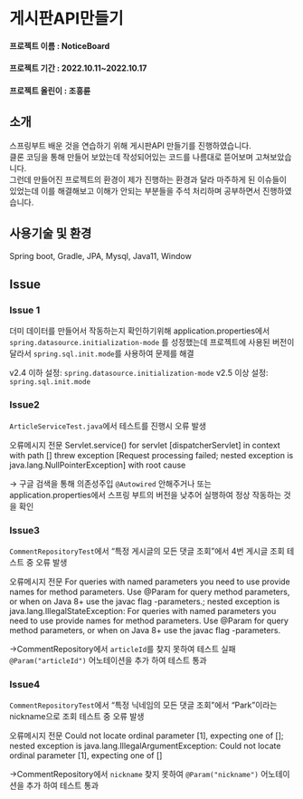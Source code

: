 # 게시판API만들기
#### 프로젝트 이름 : NoticeBoard

#### 프로젝트 기간 : 2022.10.11~2022.10.17

#### 프로젝트 올린이 :  조흥륜

## 소개
스프링부트 배운 것을 연습하기 위해 게시판API 만들기를 진행하였습니다.  
클론 코딩을 통해 만들어 보았는데 작성되어있는 코드를 나름대로 뜯어보며 고쳐보았습니다.  
그런데 만들어진 프로젝트의 환경이 제가 진행하는 환경과 달라 마주하게 된 이슈들이 있었는데 이를 해결해보고 이해가 안되는 부분들을 주석 처리하며 공부하면서 진행하였습니다.

## 사용기술 및 환경
Spring boot, Gradle, JPA, Mysql, Java11, Window

## Issue 
### Issue 1
더미 데이터를 만들어서 작동하는지 확인하기위해 application.properties에서 `spring.datasource.initialization-mode` 를 성정했는데 프로젝트에 사용된 버전이 달라서 `spring.sql.init.mode`를 사용하여 문제를 해결

v2.4 이하 설정: `spring.datasource.initialization-mode` 
v2.5 이상 설정: `spring.sql.init.mode`

### Issue2
`ArticleServiceTest.java`에서 테스트를 진행시 오류 발생

오류메시지 전문
Servlet.service() for servlet [dispatcherServlet] in context with path [] threw exception [Request processing failed; nested exception is java.lang.NullPointerException] with root cause

→ 구글 검색을 통해 의존성주입 `@Autowired` 안해주거나 또는 application.properties에서 스프링 부트의 버전을 낮추어 실행하여 정상 작동하는 것을 확인

### Issue3
`CommentRepositoryTest`에서 “특정 게시글의 모든 댓글 조회”에서 4번 게시글 조회 테스트 중 오류 발생

오류메시지 전문
For queries with named parameters you need to use provide names for method parameters. Use @Param for query method parameters, or when on Java 8+ use the javac flag -parameters.; nested exception is java.lang.IllegalStateException: For queries with named parameters you need to use provide names for method parameters. Use @Param for query method parameters, or when on Java 8+ use the javac flag -parameters.

→CommentRepository에서 `articleId`를 찾지 못하여 테스트 실패 `@Param("articleId")` 어노테이션을 추가 하여 테스트 통과

### Issue4
`CommentRepositoryTest`에서 “특정 닉네임의 모든 댓글 조회”에서 “Park”이라는 nickname으로 조회 테스트 중 오류 발생

오류메시지 전문
Could not locate ordinal parameter [1], expecting one of []; nested exception is java.lang.IllegalArgumentException: Could not locate ordinal parameter [1], expecting one of []

→CommentRepository에서 `nickname` 찾지 못하여 `@Param("nickname")` 어노테이션을 추가 하여 테스트 통과
